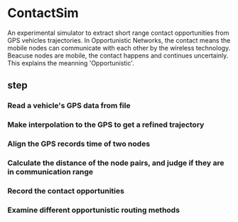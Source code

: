 # ContactSim
An experimental simulator to extract short range contact opportunities from GPS vehicles trajectories.
In Opportunistic Networks, the contact means the mobile nodes can communicate with each other by the wireless technology.
Beacuse nodes are mobile, the contact happens and continues uncertainly. This explains the meanning 'Opportunistic'.

## step
### Read a vehicle's GPS data from file
### Make interpolation to the GPS to get a refined trajectory
### Align the GPS records time of two nodes
### Calculate the distance of the node pairs, and judge if they are in communication range
### Record the contact opportunities
### Examine different opportunistic routing methods 
